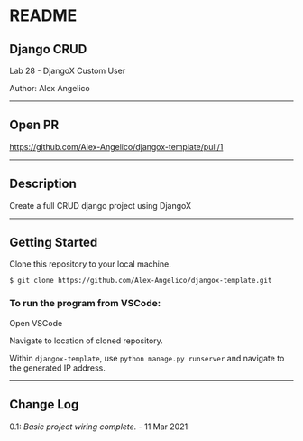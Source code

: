 # README

## Django CRUD

Lab 28 - DjangoX Custom User

Author: Alex Angelico

----

## Open PR

https://github.com/Alex-Angelico/djangox-template/pull/1

----

## Description

Create a full CRUD django project using DjangoX

----

## Getting Started

Clone this repository to your local machine.

```
$ git clone https://github.com/Alex-Angelico/djangox-template.git
```

### To run the program from VSCode:

Open VSCode

Navigate to location of cloned repository.

Within ```djangox-template```, use ```python manage.py runserver``` and navigate to the generated IP address.

----

## Change Log

0.1: *Basic project wiring complete.* - 11 Mar 2021

